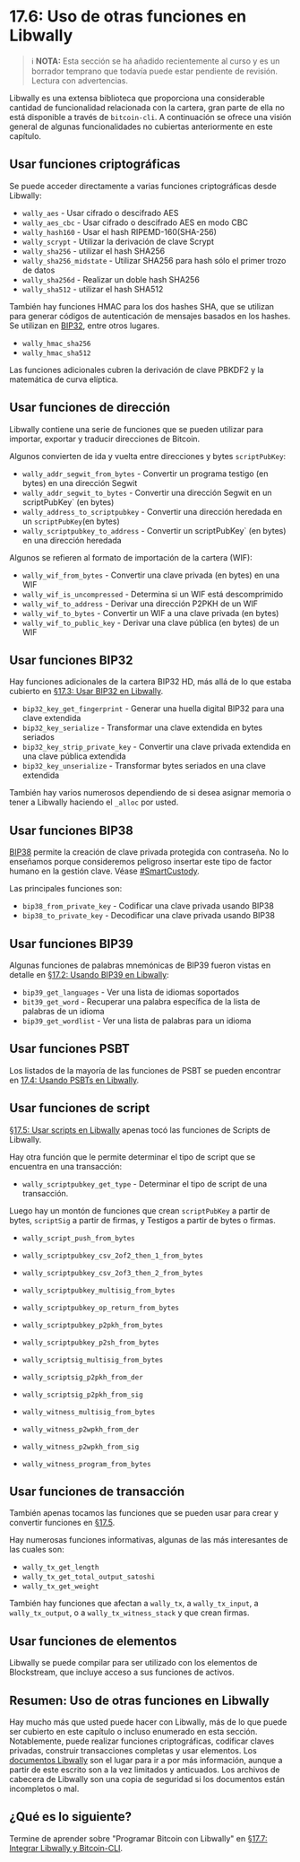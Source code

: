 # 17.6: Uso de otras funciones en Libwally

> :information_source: **NOTA:** Esta sección se ha añadido recientemente al curso y es un borrador temprano que todavía puede estar pendiente de revisión. Lectura con advertencias.

Libwally es una extensa biblioteca que proporciona una considerable cantidad de funcionalidad relacionada con la cartera, gran parte de ella no está disponible a través de `bitcoin-cli`. A continuación se ofrece una visión general de algunas funcionalidades no cubiertas anteriormente en este capítulo.

## Usar funciones criptográficas

Se puede acceder directamente a varias funciones criptográficas desde Libwally:

   * `wally_aes` - Usar cifrado o descifrado AES
   * `wally_aes_cbc` - Usar cifrado o descifrado AES en modo CBC
   * `wally_hash160` - Usar el hash RIPEMD-160(SHA-256)
   * `wally_scrypt` - Utilizar la derivación de clave Scrypt
   * `wally_sha256` - utilizar el hash SHA256
   * `wally_sha256_midstate` - Utilizar SHA256 para hash sólo el primer trozo de datos
   * `wally_sha256d` - Realizar un doble hash SHA256
   * `wally_sha512` - utilizar el hash SHA512

También hay funciones HMAC para los dos hashes SHA, que se utilizan para generar códigos de autenticación de mensajes basados en los hashes. Se utilizan en [BIP32](https://en.bitcoin.it/wiki/BIP_0032), entre otros lugares.

   * `wally_hmac_sha256`
   * `wally_hmac_sha512`

Las funciones adicionales cubren la derivación de clave PBKDF2 y la matemática de curva elíptica.

## Usar funciones de dirección

Libwally contiene una serie de funciones que se pueden utilizar para importar, exportar y traducir direcciones de Bitcoin.

Algunos convierten de ida y vuelta entre direcciones y bytes `scriptPubKey`:

   * `wally_addr_segwit_from_bytes` - Convertir un programa testigo (en bytes) en una dirección Segwit
   * `wally_addr_segwit_to_bytes` - Convertir una dirección Segwit en un scriptPubKey` (en bytes)
   * `wally_address_to_scriptpubkey` - Convertir una dirección heredada en un `scriptPubKey`(en bytes)
   * `wally_scriptpubkey_to_address` - Convertir un scriptPubKey` (en bytes) en una dirección heredada

Algunos se refieren al formato de importación de la cartera (WIF):

   * `wally_wif_from_bytes` - Convertir una clave privada (en bytes) en una WIF
   * `wally_wif_is_uncompressed` - Determina si un WIF está descomprimido
   * `wally_wif_to_address` - Derivar una dirección P2PKH de un WIF
   * `wally_wif_to_bytes` - Convertir un WIF a una clave privada (en bytes)
   * `wally_wif_to_public_key` - Derivar una clave pública (en bytes) de un WIF

## Usar funciones BIP32

Hay funciones adicionales de la cartera BIP32 HD, más allá de lo que estaba cubierto en [§17.3: Usar BIP32 en Libwally](17_3_Usando_BIP32_en_Libwally.md).

   * `bip32_key_get_fingerprint` - Generar una huella digital BIP32 para una clave extendida
   * `bip32_key_serialize` - Transformar una clave extendida en bytes seriados
   * `bip32_key_strip_private_key` - Convertir una clave privada extendida en una clave pública extendida
   * `bip32_key_unserialize` - Transformar bytes seriados en una clave extendida

También hay varios numerosos dependiendo de si desea asignar memoria o tener a Libwally haciendo el `_alloc` por usted.

## Usar funciones BIP38

[BIP38](https://github.com/bitcoin/bips/blob/master/bip-0038.mediawiki) permite la creación de clave privada protegida con contraseña. No lo enseñamos porque consideremos peligroso insertar este tipo de factor humano en la gestión clave. Véase [#SmartCustody](https://www.smartcustody.com/index.html).

Las principales funciones son:
   * `bip38_from_private_key` - Codificar una clave privada usando BIP38
   * `bip38_to_private_key` - Decodificar una clave privada usando BIP38

## Usar funciones BIP39

Algunas funciones de palabras mnemónicas de BIP39 fueron vistas en detalle en [§17.2: Usando BIP39 en Libwally](17_2_Usando_BIP39_en_Libwally.md):

   * `bip39_get_languages` - Ver una lista de idiomas soportados
   * `bit39_get_word` - Recuperar una palabra específica de la lista de palabras de un idioma
   * `bip39_get_wordlist` - Ver una lista de palabras para un idioma

## Usar funciones PSBT

Los listados de la mayoría de las funciones de PSBT se pueden encontrar en [17.4: Usando PSBTs en Libwally](17_4_Usando_PSBTs_en_Libwally.md).

## Usar funciones de script

[§17.5: Usar scripts en Libwally](17_5_Usando_Scripts_en_Libwally.md) apenas tocó las funciones de Scripts de Libwally.

Hay otra función que le permite determinar el tipo de script que se encuentra en una transacción:

   * `wally_scriptpubkey_get_type` - Determinar el tipo de script de una transacción.

Luego hay un montón de funciones que crean `scriptPubKey` a partir de bytes, `scriptSig` a partir de firmas, y Testigos a partir de bytes o firmas.

   * `wally_script_push_from_bytes`
   * `wally_scriptpubkey_csv_2of2_then_1_from_bytes`
   * `wally_scriptpubkey_csv_2of3_then_2_from_bytes`
   * `wally_scriptpubkey_multisig_from_bytes`
   * `wally_scriptpubkey_op_return_from_bytes`
   * `wally_scriptpubkey_p2pkh_from_bytes`
   * `wally_scriptpubkey_p2sh_from_bytes`
   * `wally_scriptsig_multisig_from_bytes`
   * `wally_scriptsig_p2pkh_from_der`

   * `wally_scriptsig_p2pkh_from_sig`
   * `wally_witness_multisig_from_bytes`
   * `wally_witness_p2wpkh_from_der`
   * `wally_witness_p2wpkh_from_sig`
   * `wally_witness_program_from_bytes`

## Usar funciones de transacción

También apenas tocamos las funciones que se pueden usar para crear y convertir funciones en [§17.5](17_5_Usando_Scripts_en_Libwally.md).

Hay numerosas funciones informativas, algunas de las más interesantes de las cuales son:

   * `wally_tx_get_length`
   * `wally_tx_get_total_output_satoshi`
   * `wally_tx_get_weight`
   
También hay funciones que afectan a `wally_tx`, a `wally_tx_input`, a `wally_tx_output`, o a `wally_tx_witness_stack` y que crean firmas.
## Usar funciones de elementos

Libwally se puede compilar para ser utilizado con los elementos de Blockstream, que incluye acceso a sus funciones de activos.

## Resumen: Uso de otras funciones en Libwally

Hay mucho más que usted puede hacer con Libwally, más de lo que puede ser cubierto en este capítulo o incluso enumerado en esta sección. Notablemente, puede realizar funciones criptográficas, codificar claves privadas, construir transacciones completas y usar elementos. Los [documentos Libwally](https://wally.readthedocs.io/en/latest/) son el lugar para ir a por más información, aunque a partir de este escrito son a la vez limitados y anticuados. Los archivos de cabecera de Libwally son una copia de seguridad si los documentos están incompletos o mal.

## ¿Qué es lo siguiente?

Termine de aprender sobre "Programar Bitcoin con Libwally" en [§17.7: Integrar Libwally y Bitcoin-CLI](17_7_Integrando_Libwally_y_Bitcoin-CLI.md).
